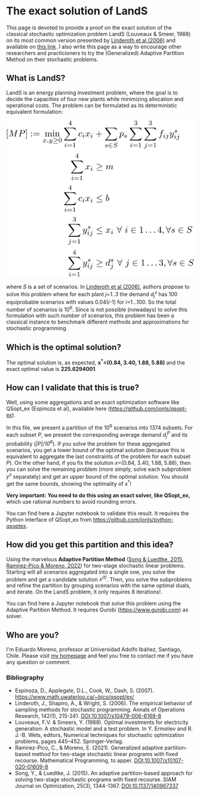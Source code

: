 # The exact solution of LandS
This page is devoted to provide a proof on the exact solution of the classical stochastic optimization problem LandS  (Louveaux & Smeer, 1988) on its most common version presented by [Linderoth et al (2006)](https://dx.doi.org/10.1007/s10479-006-6169-8) and available on [this link](http://pages.cs.wisc.edu/~swright/stochastic/sampling/). I also write this page as a way to encourage other researchers and practicioners to try the (Generalized) Adaptive Partition Method on their stochastic problems.

## What is LandS?
LandS is an energy planning investment problem, where the goal is to decide the capacities of four new plants while minimizing allocation and operational costs. The problem can be formulated as its deterministic equivalent formulation:

![](master_problem.svg)
<!---
[MP] := \min_{x,y \geq 0}   \sum_{i=1}^4  c_i x_i &+ \sum_{s\in S} p_s \sum_{i=1}^3 \sum_{j=1}^3f_{ij}y_{ij}^s\\
\sum_{i=1}^4  x_i &\geq m\\
\sum_{i=1}^4 c_ix_i &\leq b\\
\sum_{j=1}^3 y_{ij}^s &\leq x_i ~\forall~ i\in 1\ldots 4, \forall s\in S\\
\sum_{i=1}^4 y_{ij}^s &\geq d_j^s  ~\forall~ j\in 1\ldots 3,  \forall s\in S
-->
where *S* is a set of scenarios. In [Linderoth et al (2006)](https://dx.doi.org/10.1007/s10479-006-6169-8), authors propose to solve this problem where for each plant *j=1..3* the demand *d<sub>j</sub><sup>s</sup>* has 100 equiprobable scenarios with values 0.04(*i*-1) for *i*=1...100. So the total number of scenarios is 10<sup>6</sup>.  Since is not possible (nowadays) to solve this formulation with such  number of scenarios, this problem has been a classical instance to benchmark different methods and approximations for stochastic programming.

## Which is the optimal solution?
  The optimal solution is, as expected, **x<sup>*</sup>=(0.84, 3.40, 1.88, 5.88)** and the exact optimal value is **225.6294001**.

## How can I validate that this is true?
Well, using some aggregations and an exact optimization software like QSopt_ex (Espinoza et al), available here (https://github.com/jonls/qsopt-ex).
  
In this file, we present a partition of the 10<sup>6</sup> scenarios into 1374 subsets. For each subset *P*, we present the corresponding average demand *d<sub>j</sub><sup>P</sup>* and its probability (*|P|/10<sup>6</sup>*). If you solve the problem for these aggregated scenarios, you get a lower bound of the optimal solution (because this is equivalent to aggregate the last constraints of the problem for each subset *P*).  On the other hand, if you fix the solution *x*=(0.84, 3.40, 1.88, 5.88), then you can solve the remaining problem (more simply, solve each subproblem *y<sup>s</sup>* separately) and get an upper bound of the optimal solution. You should get the same bounds, showing the optimality of x<sup>*</sup>! 
  
 **Very important: You need to do this using an exact solver, like QSopt_ex,** which use rational numbers to avoid rounding errors. 
  
You can find here a Jupyter notebook to validate this result. It requires the Python interface of QSopt_ex from https://github.com/jonls/python-qsoptex.
  
## How did you get this partition and this idea?
Using the marvelous **Adaptive Partition Method** ([Song & Luedtke, 2015](https://doi.org/10.1137/140967337), [Ramirez-Pico & Moreno, 2022](https://doi.org/10.1007/s10107-020-01609-8)) for two-stage stochastic linear problems. Starting will all scenarios aggregated into a single one, you solve the problem and get a candidate solution *x<sup>(t)</sup>*. Then, you solve the subproblems and refine the partition by grouping scenarios with the same optimal duals, and iterate.  On the LandS problem, it only requires 8 iterations!.

You can find here a Jupyter notebook that solve this problem using the Adaptive Partition Method. It requires Gurobi (https://www.gurobi.com) as solver. 
  
## Who are you?
I'm Eduardo Moreno, professor at Universidad Adolfo Ibáñez, Santiago, Chile. Please visit [my homepage](https://emoreno.uai.cl) and feel you free to contact me if you have any question or comment.
  

### Bibliography
- Espinoza, D., Applegate, D.L., Cook, W., Dash, S. (2007). https://www.math.uwaterloo.ca/~bico/qsopt/ex/  
- Linderoth, J., Shapiro, A., & Wright, S. (2006). The empirical behavior of sampling methods for stochastic programming. Annals of Operations Research, 142(1), 215-241. [DOI:10.1007/s10479-006-6169-8](https://dx.doi.org/10.1007/s10479-006-6169-8)
- Louveaux, F.V. & Smeers, Y. (1988). Optimal investments for electricity generation: A stochastic model and a test problem. In Y. Ermoliev and R. J.-B. Wets, editors, Numerical techniques for stochastic optimization problems, pages 445–452. Springer-Verlag.
- Ramirez-Pico, C., & Moreno, E. (2021). Generalized adaptive partition-based method for two-stage stochastic linear programs with fixed recourse. Mathematical Programming, to apper. [DOI:10.1007/s10107-020-01609-8](https://dx.doi.org/10.1007/s10107-020-01609-8)
- Song, Y., & Luedtke, J. (2015). An adaptive partition-based approach for solving two-stage stochastic programs with fixed recourse. SIAM Journal on Optimization, 25(3), 1344-1367. [DOI:10.1137/140967337](https://dx.doi.org/10.1137/140967337)
